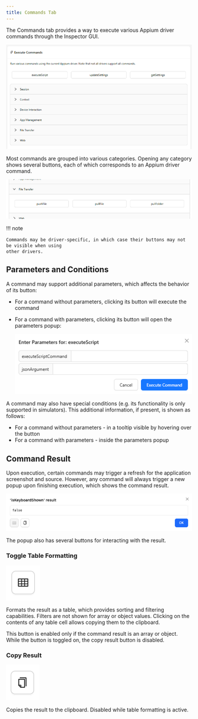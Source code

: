```yaml
---
title: Commands Tab
---
```


The Commands tab provides a way to execute various Appium driver commands through the Inspector GUI.

![Commands Tab](./assets/images/commands/commands-tab.png)

Most commands are grouped into various categories. Opening any category shows several buttons, each
of which corresponds to an Appium driver command.

![Opened Commands Category](./assets/images/commands/opened-category.png)

!!! note

    Commands may be driver-specific, in which case their buttons may not be visible when using
    other drivers.

## Parameters and Conditions

A command may support additional parameters, which affects the behavior of its button:

- For a command without parameters, clicking its button will execute the command
- For a command with parameters, clicking its button will open the parameters popup:

    ![Command Parameters](./assets/images/commands/command-params.png)

A command may also have special conditions (e.g. its functionality is only supported in simulators).
This additional information, if present, is shown as follows:

- For a command without parameters - in a tooltip visible by hovering over the button
- For a command with parameters - inside the parameters popup

## Command Result

Upon execution, certain commands may trigger a refresh for the application screenshot and source.
However, any command will always trigger a new popup upon finishing execution, which shows the
command result.

![Command Result](./assets/images/commands/command-result.png)

The popup also has several buttons for interacting with the result.

### Toggle Table Formatting

![Toggle Table Formatting Button](./assets/images/commands/table-formatting-button.png)

Formats the result as a table, which provides sorting and filtering capabilities. Filters are not
shown for array or object values. Clicking on the contents of any table cell allows copying them to
the clipboard.

This button is enabled only if the command result is an array or object. While the button is toggled
on, the copy result button is disabled.

### Copy Result

![Copy Result Button](./assets/images/commands/copy-button.png)

Copies the result to the clipboard. Disabled while table formatting is active.
